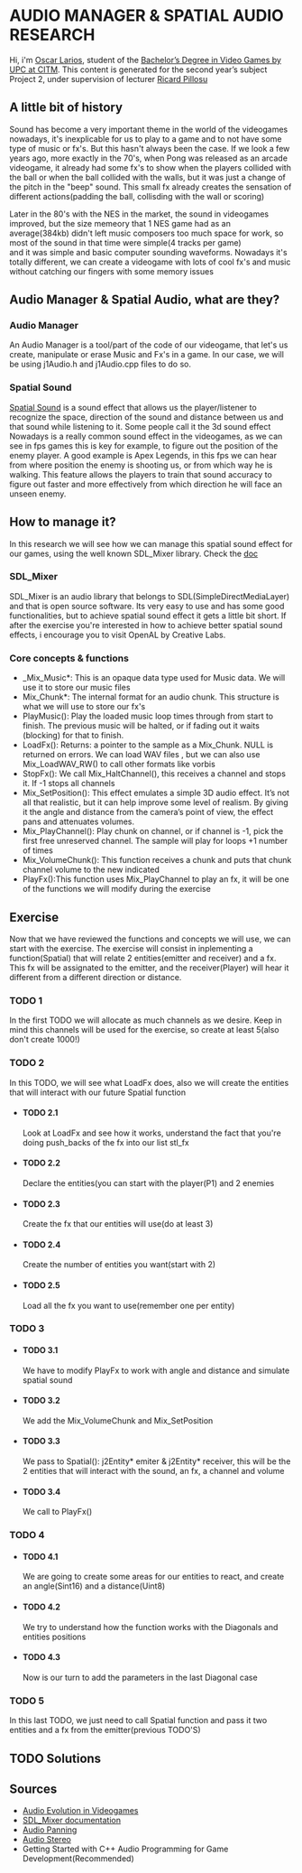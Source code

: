 <h1>AUDIO MANAGER & SPATIAL AUDIO RESEARCH</h1>

Hi, i'm <a href="https://www.linkedin.com/in/oscar-larios-088270185/">Oscar Larios</a>, student of the [Bachelor’s Degree in Video Games by UPC at CITM](https://www.citm.upc.edu/ing/estudis/graus-videojocs/ "Link to the Degree"). This content is generated for the second year’s subject Project 2, under supervision of lecturer <a href="https://www.linkedin.com/in/ricardpillosu/">Ricard Pillosu</a>


<h2>A little bit of history</h2>

  Sound has become a very important theme in the world of the videogames nowadays, it's inexplicable for us to play to a game and to not   have some type of music or fx's. But this hasn't always been the case.
  If we look a few years ago, more exactly in the 70's, when Pong was released as an arcade videogame, it already had some fx's to show   when the players collided with the ball or when the ball collided with the walls, but it was just a change of the pitch in the "beep"   sound. This small fx already creates the sensation of different actions(padding the ball, collisding with the wall or scoring)
  
  Later in the 80's with the NES in the market, the sound in videogames improved, but the size memeory that 1 NES game had as an         
  average(384kb) didn't left music composers too much space for work, so most of the sound in that time were simple(4 tracks per game)   
  and it was simple and basic computer sounding waveforms.
  Nowadays it's totally different, we can create a videogame with lots of cool fx's and music without catching our fingers with some 
  memory issues

<h2>Audio Manager & Spatial Audio, what are they?</h2>
<h3>Audio Manager</h3>
  An Audio Manager is a tool/part of the code of our videogame, that let's us create, manipulate or erase Music and Fx's in a game.
  In our case, we will be using j1Audio.h and j1Audio.cpp files to do so.
<h3>Spatial Sound</h3>
  <a href="https://www.youtube.com/watch?v=WYdIidUIbAs">Spatial Sound</a> is a sound effect that allows us the player/listener 
  to recognize the space, direction of the sound and distance between us and that sound while listening to it. Some people   
  call it the 3d sound effect
  Nowadays is a really common sound effect in the videogames, as we can see in fps games this is key for example, to figure out the       position of the enemy player.
  A good example is Apex Legends, in this fps we can hear from where position the enemy is shooting us, or from which way he is walking.
  This feature allows the players to train that sound accuracy to figure out faster and more effectively from which direction he will     face an unseen enemy.
  
  
 
<h2>How to manage it?</h2>
    In this research we will see how we can manage this spatial sound effect for our games, using the well known SDL_Mixer library.
    Check the <a href="https://www.libsdl.org/projects/SDL_mixer/docs/SDL_mixer_frame.html">doc</a>
    
    
  <h3>SDL_Mixer</h3>
  SDL_Mixer is an audio library that belongs to SDL(SimpleDirectMediaLayer) and that is open source software. Its very easy to use and     has some good functionalities, but to achieve spatial sound effect it gets a little bit short. If after the exercise you're interested   in how to achieve better spatial sound effects, i encourage you to visit OpenAL by Creative Labs.
  <h3>Core concepts & functions</h3>
  <ul>
    <li>_Mix_Music*:</u> This is an opaque data type used for Music data. We will use it to store our music files</li> 
    <li>Mix_Chunk*:  The internal format for an audio chunk. This structure is what we will use to store our fx's</li> 
    <li>PlayMusic(): Play the loaded music loop times through from start to finish. The previous music will be halted, or if fading out     it waits (blocking) for that to finish.</li>
    <li>LoadFx(): Returns: a pointer to the sample as a Mix_Chunk. NULL is returned on errors. We can load WAV files , but we can also       use Mix_LoadWAV_RW() to call other formats like vorbis</li>
    <li>StopFx(): We call  Mix_HaltChannel(), this receives a channel and stops it. If -1 stops all channels</li>
    <li>Mix_SetPosition(): This effect emulates a simple 3D audio effect. It’s not all that realistic, but it can help
    improve some level of realism. By giving it the angle and distance from the camera’s point
    of view, the effect pans and attenuates volumes.</li> 
    <li>Mix_PlayChannel(): Play chunk on channel, or if channel is -1, pick the first free unreserved channel. The sample
    will play for loops +1 number of times</li> 
    <li>Mix_VolumeChunk(): This function receives a chunk and puts that chunk channel volume to the new indicated</li> 
    <li>PlayFx():This function uses Mix_PlayChannel to play an fx, it will be one of the functions we will modify during the   
     exercise</li>
  </ul>
  
<h2>Exercise</h2>
Now that we have reviewed the functions and concepts we will use, we can start with the exercise. The exercise will consist in inplementing a function(Spatial) that will relate 2 entities(emitter and receiver) and a fx. This fx will be assignated to the emitter, and the receiver(Player) will hear it different from a different direction or distance.
  <h3>TODO 1</h3>
     In the first TODO we will allocate as much channels as we desire. Keep in mind this channels will be used for the exercise, so    
     create   at least 5(also don't create 1000!)
  <h3>TODO 2</h3>
        In this TODO, we will see what LoadFx does, also we will create the entities that will interact with our future Spatial function
      <ul>
   <li><h4> TODO 2.1</h4> Look at LoadFx and see how it works, understand the fact that you're doing push_backs of the fx into our list stl_fx</li>
   <li><h4> TODO 2.2</h4> Declare the entities(you can start with the player(P1) and 2 enemies</li>
   <li><h4> TODO 2.3</h4> Create the fx that our entities will use(do at least 3) </li>
   <li><h4> TODO 2.4</h4> Create the number of entities you want(start with 2)</li>
   <li><h4> TODO 2.5</h4> Load all the fx you want to use(remember one per entity)</li>
   </ul>
  <h3>TODO 3</h3>
     <ul>
   <li><h4> TODO 3.1</h4> We have to modify PlayFx to work with angle and distance and simulate spatial sound</li>
   <li><h4> TODO 3.2</h4> We add the Mix_VolumeChunk and Mix_SetPosition</li>
   <li><h4> TODO 3.3</h4> We pass to Spatial(): j2Entity* emiter & j2Entity* receiver, this will be the 2 entities that will interact with the sound, an fx, a channel and volume </li>
  <li><h4> TODO 3.4</h4> We call to PlayFx() </li>
    </ul>
  <h3>TODO 4</h3>
     <ul>
   <li><h4> TODO 4.1</h4> We are going to create some areas for our entities to react, and create an angle(Sint16) and a distance(Uint8)</li>
   <li><h4> TODO 4.2</h4> We try to understand how the function works with the Diagonals and entities positions</li>
   <li><h4> TODO 4.3</h4> Now is our turn to add the parameters in the last Diagonal case </li>
    </ul>
  <h3>TODO 5</h3>
       In this last TODO, we just need to call Spatial function and pass it two entities and a fx from the emitter(previous TODO'S)
      
      
 <h2>TODO Solutions</h2>
 
 <h2>Sources</h2>
   <ul>
    <li><a href="https://www.acmi.net.au/ideas/read/evolution-audio-videogames/">Audio Evolution in Videogames</a></li>
    <li><a href="https://www.libsdl.org/projects/SDL_mixer/docs/SDL_mixer_frame.html">SDL_Mixer documentation</a></li>
    <li><a href="https://en.wikipedia.org/wiki/Panning_(audio)">Audio Panning</a></li>
    <li><a href="https://en.wikipedia.org/wiki/Stereophonic_sound">Audio Stereo</a></li>
    <li>Getting Started with C++ Audio Programming for Game Development(Recommended)</li>
   </ul>
